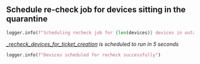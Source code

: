 ## Schedule re-check job for devices sitting in the quarantine

```python
logger.info(f"Scheduling recheck job for {len(devices)} devices in outage state...")
```

_[_recheck_devices_for_ticket_creation](_recheck_devices_for_ticket_creation.md) is scheduled to run in 5 seconds_

```python
logger.info(f"Devices scheduled for recheck successfully")
```